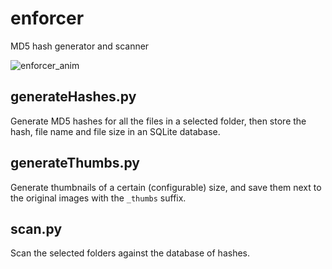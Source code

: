 # enforcer
MD5 hash generator and scanner
 
![enforcer_anim](https://user-images.githubusercontent.com/1897654/217857361-8e09c416-85d0-4097-9335-79e20262f1ec.gif)

## generateHashes.py
Generate MD5 hashes for all the files in a selected folder, then store the hash, file name and file size in an SQLite database.

## generateThumbs.py
Generate thumbnails of a certain (configurable) size, and save them next to the original images with the `_thumbs` suffix.

## scan.py
Scan the selected folders against the database of hashes. 
